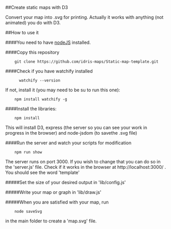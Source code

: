 ##Create static maps with D3

Convert your map into .svg for printing. Actually it works with anything (not animated) you do with D3.

##How to use it

####You need to have [nodeJS](https://nodejs.org) installed. 

####Copy this repository

```
    git clone https://github.com/idris-maps/Static-map-template.git
```

####Check if you have watchify installed

```
      watchify --version
```

If not, install it (you may need to be su to run this one):

```
    npm install watchify -g
```

####Install the libraries:

```
    npm install
```

This will install D3, express (the server so you can see your work in progress in the browser) and node-jsdom (to savethe .svg file)

####Run the server and watch your scripts for modification

```
    npm run show
```

The server runs on port 3000. If you wish to change that you can do so in the 'server.js' file. Check if it works in the browser at http://localhost:3000/ . You should see the word 'template' 

#####Set the size of your desired output in 'lib/config.js' 

#####Write your map or graph in 'lib/draw.js'

#####When you are satisfied with your map, run

```
    node saveSvg
```

in the main folder to create a 'map.svg' file.

	
